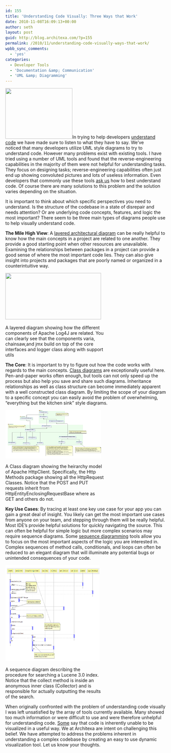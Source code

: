 ```yaml
---
id: 155
title: 'Understanding Code Visually: Three Ways that Work'
date: 2010-11-08T16:09:13+00:00
author: seth
layout: post
guid: http://blog.architexa.com/?p=155
permalink: /2010/11/understanding-code-visually-ways-that-work/
wpbb_sync_comments:
  - 'yes'
categories:
  - Developer Tools
  - 'Documentation &amp; Communication'
  - 'UML &amp; Diagramming'
---
```

<!--S-ButtonZ 1.1.5 Start-->

<div style="float: left; width: 42px; padding-right: 10px; margin: 0 -52px 0 0; position: relative; left: -62px; top: 8px">
</div>

<!--S-ButtonZ 1.1.5 End-->

[<img class="alignright size-medium wp-image-161" title="understandBulb" src="assets/uploads/2010/11/understandBulb-300x225.jpg" alt="" width="210" height="158" srcset="assets/uploads/2010/11/understandBulb-300x225.jpg 300w, assets/uploads/2010/11/understandBulb.jpg 800w" sizes="(max-width: 210px) 100vw, 210px" />](assets/uploads/2010/11/understandBulb.jpg)In trying to help developers <a href="http://www.architexa.com/" target="_blank">understand code</a> we have made sure to listen to what they have to say. We&#8217;ve noticed that many developers utilize UML style diagrams to try to understand code. However many problems exist with existing tools. I have tried using a number of UML tools and found that the reverse-engineering capabilities in the majority of them were not helpful for understanding tasks. They focus on designing tasks; reverse-engineering capabilities often just end up showing convoluted pictures and lots of useless information. Even developers that commonly use these tools [ask us](http://stackoverflow.com/questions/3871449/what-tools-should-i-use-to-visualize-structure-of-my-code/3878175#3878175) how to best understand code. Of course there are many solutions to this problem and the solution varies depending on the situation.

It is important to think about which specific perspectives you need to understand. Is the structure of the codebase in a state of disrepair and needs attention? Or are underlying code concepts, features, and logic the most important? There seem to be three main types of diagrams people use to help visually understand code.

<!--more-->

**The Mile High View**: A [layered architectural diagram](http://www.architexa.com/learn-more/layered-diagrams) can be really helpful to know how the main concepts in a project are related to one another. They provide a good starting point when other resources are unavailable. Examining the relationships between packages in a project can provide a good sense of where the most important code lies. They can also give insight into projects and packages that are poorly named or organized in a counterintuitive way.

<div id="attachment_160" style="width: 310px" class="wp-caption aligncenter">
  <a href="assets/uploads/2010/11/layered.png"><img class="size-medium wp-image-160" title="layered" src="assets/uploads/2010/11/layered-300x145.png" alt="" width="300" height="145" srcset="assets/uploads/2010/11/layered-300x145.png 300w, assets/uploads/2010/11/layered-1024x496.png 1024w" sizes="(max-width: 300px) 100vw, 300px" /></a>
  
  <p class="wp-caption-text">
    A layered diagram showing how the different components of Apache Log4J are related. You can clearly see that the components varia, chainsaw,and jmx build on top of the core interfaces and logger class along with support utils
  </p>
</div>

**The Core**: It is important to try to figure out how the code works with regards to the main concepts. [Class diagrams](http://www.architexa.com/learn-more/class-diagrams) are exceptionally useful here. Pen-and-paper works often enough, but tools can not only speed up the process but also help you save and share such diagrams. Inheritance relationships as well as class structure can become immediately apparent with a well constructed class diagram. By limiting the scope of your diagram to a specific concept you can easily avoid the problem of overwhelming, &#8220;everything but the kitchen sink&#8221; style diagrams.

<div id="attachment_159" style="width: 310px" class="wp-caption aligncenter">
  <a href="assets/uploads/2010/11/class.png"><img class="size-medium wp-image-159  " title="classDiagramInitial" src="assets/uploads/2010/11/class.png" alt="" width="300" height="150" /></a>
  
  <p class="wp-caption-text">
    A Class diagram showing the heirarchy model of Apache HttpClient. Specifically, the Http Methods package showing all the HttpRequest Classes. Notice that the POST and PUT requests inherit from HttpEntityEnclosingRequestBase where as GET and others do not.
  </p>
</div>

**Key Use Cases**: By tracing at least one key use case for your app you can gain a great deal of insight. You likely can get the most important use cases from anyone on your team, and stepping through them will be really helpful. Most IDE&#8217;s provide helpful solutions for quickly navigating the source. This can often be helpful for simple logic but more complex scenarios may require sequence diagrams. Some [sequence diagramming](http://www.architexa.com/learn-more/sequence-diagrams) tools allow you to focus on the most important aspects of the logic you are interested in. Complex sequences of method calls, conditionals, and loops can often be reduced to an elegant diagram that will illuminate any potential bugs or unintended consequences of your code.

<div id="attachment_158" style="width: 305px" class="wp-caption aligncenter">
  <a href="assets/uploads/2010/11/sequence.png"><img class="size-medium wp-image-158   " title="Restaurant-UML-SEQ (1)" src="assets/uploads/2010/11/sequence.png" alt="" width="295" height="300" /></a>
  
  <p class="wp-caption-text">
    A sequence diagram describing the procedure for searching a Lucene 3.0 index. Notice that the collect method is inside an anonymous inner class (Collector) and is responsible for actually outputting the results of the search.
  </p>
</div>

When originally confronted with the problem of understanding code visually I was left unsatisfied by the array of tools currently available. Many showed too much information or were difficult to use and were therefore unhelpful for understanding code. <a href="http://nitinbhide.blogspot.com/2010/09/rereading-mythical-manmonth-flowcharts.html" target="_blank">Some</a> say that code is inherently unable to be visualized in a useful way. We at Architexa are intent on challenging this belief. We have attempted to address the problems inherent in understanding a complex codebase by creating an easy to use dynamic visualization tool. Let us know your thoughts.

<div style="clear:both;">
  &nbsp;
</div>